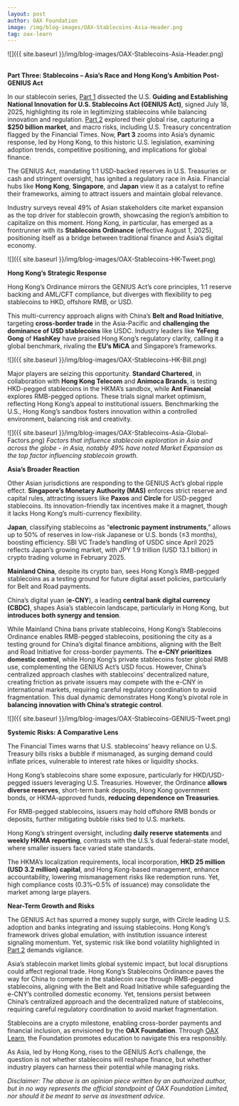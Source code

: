 ```yaml
---
layout: post
author: OAX Foundation
image: /img/blog-images/OAX-Stablecoins-Asia-Header.png
tag: oax-learn
---
```


![]({{ site.baseurl }}/img/blog-images/OAX-Stablecoins-Asia-Header.png)

<br><b>Part Three: Stablecoins – Asia’s Race and Hong Kong’s Ambition Post-GENIUS Act</b>

In our stablecoin series, <a href="https://www.oax.org/2025/06/11/Part-One-of-Stablecoins-in-the-2025-Digital-Assets-Ecosystem.html">Part 1</a> dissected the U.S. <b>Guiding and Establishing National Innovation for U.S. Stablecoins Act (GENIUS Act)</b>, signed July 18, 2025, highlighting its role in legitimizing stablecoins while balancing innovation and regulation. <a href="https://www.oax.org/2025/06/23/Part-Two-of-Stablecoins-in-the-Digital-Assets-Ecosystem.html">Part 2</a> explored their global rise, capturing a <b>$250 billion market</b>, and macro risks, including U.S. Treasury concentration flagged by the Financial Times. Now, <b>Part 3</b> zooms into Asia’s dynamic response, led by Hong Kong, to this historic U.S. legislation, examining adoption trends, competitive positioning, and implications for global finance.

The GENIUS Act, mandating 1:1 USD-backed reserves in U.S. Treasuries or cash and stringent oversight, has ignited a regulatory race in Asia. Financial hubs like <b>Hong Kong</b>, <b>Singapore</b>, and <b>Japan</b> view it as a catalyst to refine their frameworks, aiming to attract issuers and maintain global relevance. 

Industry surveys reveal 49% of Asian stakeholders cite market expansion as the top driver for stablecoin growth, showcasing the region’s ambition to capitalize on this moment. Hong Kong, in particular, has emerged as a frontrunner with its <b>Stablecoins Ordinance</b> (effective August 1, 2025), positioning itself as a bridge between traditional finance and Asia’s digital economy.

![]({{ site.baseurl }}/img/blog-images/OAX-Stablecoins-HK-Tweet.png)

<b>Hong Kong’s Strategic Response</b>

Hong Kong’s Ordinance mirrors the GENIUS Act’s core principles, 1:1 reserve backing and AML/CFT compliance, but diverges with flexibility to peg stablecoins to HKD, offshore RMB, or USD. 

This multi-currency approach aligns with China’s <b>Belt and Road Initiative</b>, targeting <b>cross-border trade</b> in the Asia-Pacific and <b>challenging the dominance of USD stablecoins</b> like USDC. Industry leaders like <b>YeFeng Gong</b> of <b>HashKey</b> have praised Hong Kong’s regulatory clarity, calling it a global benchmark, rivaling the <b>EU’s MiCA</b> and Singapore’s frameworks.

![]({{ site.baseurl }}/img/blog-images/OAX-Stablecoins-HK-Bill.png)

Major players are seizing this opportunity. <b>Standard Chartered</b>, in collaboration with <b>Hong Kong Telecom</b> and <b>Animoca Brands</b>, is testing HKD-pegged stablecoins in the HKMA’s sandbox, while <b>Ant Financial</b> explores RMB-pegged options. These trials signal market optimism, reflecting Hong Kong’s appeal to institutional issuers. Benchmarking the U.S., Hong Kong’s sandbox fosters innovation within a controlled environment, balancing risk and creativity.

![]({{ site.baseurl }}/img/blog-images/OAX-Stablecoins-Asia-Global-Factors.png)
<i>Factors that influence stablecoin exploration in Asia and across the globe - in Asia, notably 49% have noted Market Expansion as the top factor influencing stablecoin growth.</i>

<b>Asia’s Broader Reaction</b>

Other Asian jurisdictions are responding to the GENIUS Act’s global ripple effect. <b>Singapore’s Monetary Authority (MAS)</b> enforces strict reserve and capital rules, attracting issuers like <b>Paxos</b> and <b>Circle</b> for USD-pegged stablecoins. Its innovation-friendly tax incentives make it a magnet, though it lacks Hong Kong’s multi-currency flexibility. 

<b>Japan</b>, classifying stablecoins as “<b>electronic payment instruments</b>,” allows up to 50% of reserves in low-risk Japanese or U.S. bonds (≤3 months), boosting efficiency. SBI VC Trade’s handling of USDC since April 2025 reflects Japan’s growing market, with JPY 1.9 trillion (USD 13.1 billion) in crypto trading volume in February 2025.

<b>Mainland China</b>, despite its crypto ban, sees Hong Kong’s RMB-pegged stablecoins as a testing ground for future digital asset policies, particularly for Belt and Road payments. 

China’s digital yuan (<b>e-CNY</b>), a leading <b>central bank digital currency (CBDC)</b>, shapes Asia’s stablecoin landscape, particularly in Hong Kong, but <b>introduces both synergy and tension</b>. 

While Mainland China bans private stablecoins, Hong Kong’s Stablecoins Ordinance enables RMB-pegged stablecoins, positioning the city as a testing ground for China’s digital finance ambitions, aligning with the Belt and Road Initiative for cross-border payments. 
The <b>e-CNY prioritizes domestic control</b>, while Hong Kong’s private stablecoins foster global RMB use, complementing the GENIUS Act’s USD focus. However, China’s centralized approach clashes with stablecoins’ decentralized nature, creating friction as private issuers may compete with the e-CNY in international markets, requiring careful regulatory coordination to avoid fragmentation. This dual dynamic demonstrates Hong Kong’s pivotal role in <b>balancing innovation with China’s strategic control</b>.

![]({{ site.baseurl }}/img/blog-images/OAX-Stablecoins-GENIUS-Tweet.png)

<b>Systemic Risks: A Comparative Lens</b>

The Financial Times warns that U.S. stablecoins’ heavy reliance on U.S. Treasury bills risks a bubble if mismanaged, as surging demand could inflate prices, vulnerable to interest rate hikes or liquidity shocks. 

Hong Kong’s stablecoins share some exposure, particularly for HKD/USD-pegged issuers leveraging U.S. Treasuries. However, the Ordinance <b>allows diverse reserves</b>, short-term bank deposits, Hong Kong government bonds, or HKMA-approved funds, <b>reducing dependence on Treasuries</b>. 

For RMB-pegged stablecoins, issuers may hold offshore RMB bonds or deposits, further mitigating bubble risks tied to U.S. markets.

Hong Kong’s stringent oversight, including <b>daily reserve statements</b> and <b>weekly HKMA reporting</b>, contrasts with the U.S.’s dual federal-state model, where smaller issuers face varied state standards. 

The HKMA’s localization requirements, local incorporation, <b>HKD 25 million (USD 3.2 million) capital</b>, and Hong Kong-based management, enhance accountability, lowering mismanagement risks like redemption runs. Yet, high compliance costs (0.3%–0.5% of issuance) may consolidate the market among large players.

<b>Near-Term Growth and Risks</b>

The GENIUS Act has spurred a money supply surge, with Circle leading U.S. adoption and banks integrating and issuing stablecoins. Hong Kong’s framework drives global emulation, with institution issuance interest signaling momentum. Yet, systemic risk like bond volatility highlighted in <a href="https://www.oax.org/2025/06/23/Part-Two-of-Stablecoins-in-the-Digital-Assets-Ecosystem.html">Part 2</a> demands vigilance. 

Asia’s stablecoin market limits global systemic impact, but local disruptions could affect regional trade. Hong Kong’s Stablecoins Ordinance paves the way for China to compete in the stablecoin race through RMB-pegged stablecoins, aligning with the Belt and Road Initiative while safeguarding the e-CNY’s controlled domestic economy. Yet, tensions persist between China’s centralized approach and the decentralized nature of stablecoins, requiring careful regulatory coordination to avoid market fragmentation.

Stablecoins are a crypto milestone, enabling cross-border payments and financial inclusion, as envisioned by the <b>OAX Foundation</b>. Through <a href="https://www.oax.org/tag/oax-learn.html">OAX Learn</a>, the Foundation promotes education to navigate this era responsibly. 

As Asia, led by Hong Kong, rises to the GENIUS Act’s challenge, the question is not whether stablecoins will reshape finance, but whether industry players can harness their potential while managing risks.

<i>Disclaimer: The above is an opinion piece written by an authorized author, but in no way represents the official standpoint of OAX Foundation Limited, nor should it be meant to serve as investment advice.</i>